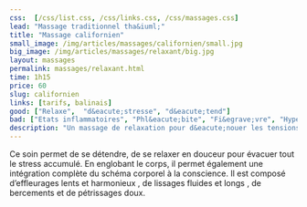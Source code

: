 ```yaml
---
css:  [/css/list.css, /css/links.css, /css/massages.css]
lead: "Massage traditionnel tha&iuml;"
title: "Massage californien"
small_image: /img/articles/massages/californien/small.jpg
big_image: /img/articles/massages/relaxant/big.jpg
layout: massages
permalink: massages/relaxant.html
time: 1h15
price: 60
slug: californien
links: [tarifs, balinais]
good: ["Relaxe",  "d&eacute;stresse", "d&eacute;tend"]
bad: ["Etats inflammatoires", "Phl&eacute;bite", "Fi&egrave;vre", "Hypertension non trait&eacute;e"]
description: "Un massage de relaxation pour d&eacute;nouer les tensions en profondeur!"
---
```

Ce soin permet de se détendre, de se relaxer en 
douceur pour évacuer tout le stress accumulé. 
En englobant le corps, il permet également une 
intégration complète du schéma corporel à la 
conscience. 
Il est composé d’effleurages lents et harmonieux , 
de lissages fluides et longs , de bercements et de 
pétrissages doux.



